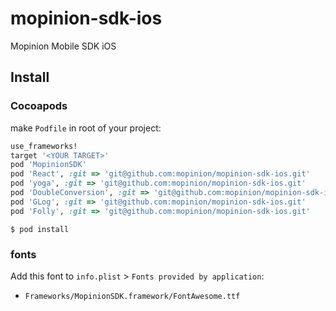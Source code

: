 # mopinion-sdk-ios
Mopinion Mobile SDK iOS

## Install

### Cocoapods

make `Podfile` in root of your project:

```ruby
use_frameworks!
target '<YOUR TARGET>'
pod 'MopinionSDK'
pod 'React', :git => 'git@github.com:mopinion/mopinion-sdk-ios.git'
pod 'yoga', :git => 'git@github.com:mopinion/mopinion-sdk-ios.git'
pod 'DoubleConversion', :git => 'git@github.com:mopinion/mopinion-sdk-ios.git'
pod 'GLog', :git => 'git@github.com:mopinion/mopinion-sdk-ios.git'
pod 'Folly', :git => 'git@github.com:mopinion/mopinion-sdk-ios.git'
```

`$ pod install`

### fonts

Add this font to `info.plist` > `Fonts provided by application`:   
- `Frameworks/MopinionSDK.framework/FontAwesome.ttf`